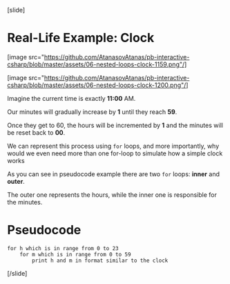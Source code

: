 [slide]
# Real-Life Example: Clock
[image src="https://github.com/AtanasovAtanas/pb-interactive-csharp/blob/master/assets/06-nested-loops-clock-1159.png"/] 

[image src="https://github.com/AtanasovAtanas/pb-interactive-csharp/blob/master/assets/06-nested-loops-clock-1200.png"/]

Imagine the current time is exactly **11:00** AM. 

Our minutes will gradually increase by **1** until they reach **59**. 

Once they get to 60, the hours will be incremented by **1** and the minutes will be reset back to **00**. 

We can represent this process using `for` loops, and more importantly, why would we even need more than one for-loop to simulate how a simple clock works

As you can see in pseudocode example there are two `for` loops: **inner** and **outer**.

The outer one represents the hours, while the inner one is responsible for the minutes.

# Pseudocode
```
for h which is in range from 0 to 23
    for m which is in range from 0 to 59
        print h and m in format similar to the clock
```
[/slide]